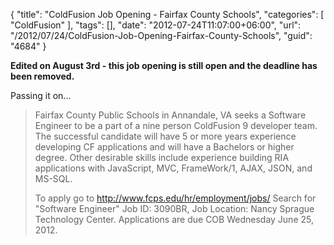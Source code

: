 {
	"title": "ColdFusion Job Opening - Fairfax County Schools",
	"categories": [
		"ColdFusion"
	],
	"tags": [],
	"date": "2012-07-24T11:07:00+06:00",
	"url": "/2012/07/24/ColdFusion-Job-Opening-Fairfax-County-Schools",
	"guid": "4684"
}

<b>Edited on August 3rd - this job opening is still open and the deadline has been removed.</b>

Passing it on...

<blockquote>
Fairfax County Public Schools in Annandale, VA seeks a Software Engineer to be a part of a nine person ColdFusion 9 developer team.  The successful candidate will have 5 or more years experience developing CF applications and will have a Bachelors or higher degree.  Other desirable skills include experience building RIA applications with JavaScript, MVC, FrameWork/1, AJAX, JSON, and MS-SQL.

To apply go to <a href="http://www.fcps.edu/hr/employment/jobs/">http://www.fcps.edu/hr/employment/jobs/</a>   Search for "Software Engineer"  Job ID: 3090BR, Job Location: Nancy Sprague Technology Center.  Applications are due COB Wednesday June 25, 2012.
</blockquote>